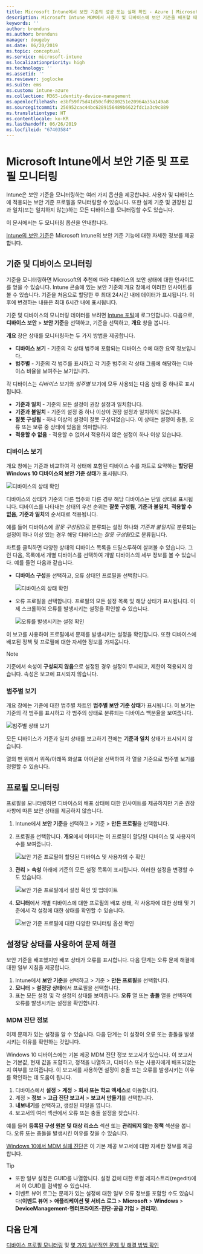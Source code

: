 ```yaml
---
title: Microsoft Intune에서 보안 기준의 성공 또는 실패 확인 - Azure | Microsoft Docs
description: Microsoft Intune MDM에서 사용자 및 디바이스에 보안 기준을 배포할 때 오류, 충돌 및 성공 상태를 확인합니다. Intune에서 클라이언트 로그 및 보고서 기능을 사용하여 문제를 해결하는 방법을 참조하세요.
keywords: ''
author: brenduns
ms.author: brenduns
manager: dougeby
ms.date: 06/20/2019
ms.topic: conceptual
ms.service: microsoft-intune
ms.localizationpriority: high
ms.technology: ''
ms.assetid: ''
ms.reviewer: joglocke
ms.suite: ems
ms.custom: intune-azure
ms.collection: M365-identity-device-management
ms.openlocfilehash: e3bf59f75d41d50cfd9280251e20964a35a149a8
ms.sourcegitcommit: 256952cac44bc6289156489b6622fdc1a3c9c889
ms.translationtype: HT
ms.contentlocale: ko-KR
ms.lasthandoff: 06/26/2019
ms.locfileid: "67403584"
---
```

# <a name="monitor-security-baseline-and-profiles-in-microsoft-intune"></a>Microsoft Intune에서 보안 기준 및 프로필 모니터링  

Intune은 보안 기준을 모니터링하는 여러 가지 옵션을 제공합니다. 사용자 및 디바이스에 적용되는 보안 기준 프로필을 모니터링할 수 있습니다. 또한 실제 기준 및 권장된 값과 일치(또는 일치하지 않는)하는 모든 디바이스를 모니터링할 수도 있습니다.

이 문서에서는 두 모니터링 옵션을 안내합니다.

[Intune의 보안 기준](security-baselines.md)은 Microsoft Intune의 보안 기준 기능에 대한 자세한 정보를 제공합니다.

## <a name="monitor-the-baseline-and-your-devices"></a>기준 및 디바이스 모니터링  

기준을 모니터링하면 Microsoft의 추천에 따라 디바이스의 보안 상태에 대한 인사이트를 얻을 수 있습니다. Intune 콘솔에 있는 보안 기준의 개요 창에서 이러한 인사이트를 볼 수 있습니다.  기준을 처음으로 할당한 후 최대 24시간 내에 데이터가 표시됩니다. 이후에 변경하는 내용은 최대 6시간 내에 표시됩니다.  

기준 및 디바이스의 모니터링 데이터를 보려면 [Intune 포털](https://go.microsoft.com/fwlink/?linkid=2090973)에 로그인합니다. 다음으로, **디바이스 보안** > **보안 기준**을 선택하고, 기준을 선택하고, **개요** 창을 봅니다.

**개요** 창은 상태를 모니터링하는 두 가지 방법을 제공합니다.
- **디바이스 보기** - 기준의 각 상태 범주에 포함되는 디바이스 수에 대한 요약 정보입니다.  
- **범주별** - 기준의 각 범주를 표시하고 각 기준 범주의 각 상태 그룹에 해당하는 디바이스 비율을 보여주는 보기입니다. 

각 디바이스는 *디바이스* 보기와 *범주별* 보기에 모두 사용되는 다음 상태 중 하나로 표시됩니다.  
- **기준과 일치** - 기준의 모든 설정이 권장 설정과 일치합니다.
- **기준과 불일치** - 기준의 설정 중 하나 이상이 권장 설정과 일치하지 않습니다.
- **잘못 구성됨** - 하나 이상의 설정이 잘못 구성되었습니다. 이 상태는 설정이 충돌, 오류 또는 보류 중 상태에 있음을 의미합니다.
- **적용할 수 없음** - 적용할 수 없어서 적용하지 않은 설정이 하나 이상 있습니다.


### <a name="device-view"></a>디바이스 보기
개요 창에는 기준과 비교하여 각 상태에 포함된 디바이스 수를 차트로 요약하는 **할당된 Windows 10 디바이스의 보안 기준 상태**가 표시됩니다.  

![디바이스의 상태 확인](./media/security-baselines-monitor/overview.png)

디바이스의 상태가 기준의 다른 범주와 다른 경우 해당 디바이스는 단일 상태로 표시됩니다. 디바이스를 나타내는 상태의 우선 순위는 **잘못 구성됨**, **기준과 불일치**, **적용할 수 없음**, **기준과 일치**의 순서대로 적용됩니다.  

예를 들어 디바이스에 *잘못 구성됨*으로 분류되는 설정 하나와 *기준과 불일치*로 분류되는 설정이 하나 이상 있는 경우 해당 디바이스는 *잘못 구성됨*으로 분류됩니다.  

차트를 클릭하면 다양한 상태의 디바이스 목록을 드릴스루하여 살펴볼 수 있습니다. 그런 다음, 목록에서 개별 디바이스를 선택하여 개발 디바이스의 세부 정보를 볼 수 있습니다. 예를 들면 다음과 같습니다.
- **디바이스 구성**을 선택하고, 오류 상태인 프로필을 선택합니다.

  ![디바이스의 상태 확인](./media/security-baselines-monitor/device-configuration-profile-list.png)

- 오류 프로필을 선택합니다. 프로필의 모든 설정 목록 및 해당 상태가 표시됩니다. 이제 스크롤하여 오류를 발생시키는 설정을 확인할 수 있습니다.

  ![오류를 발생시키는 설정 확인](./media/security-baselines-monitor/profile-with-error-status.png)

이 보고를 사용하여 프로필에서 문제를 발생시키는 설정을 확인합니다. 또한 디바이스에 배포된 정책 및 프로필에 대한 자세한 정보를 가져옵니다.

> [!NOTE]
> 기준에서 속성이 **구성되지 않음**으로 설정된 경우 설정이 무시되고, 제한이 적용되지 않습니다. 속성은 보고에 표시되지 않습니다.

### <a name="per-category-view"></a>범주별 보기
개요 창에는 기준에 대한 범주별 차트인 **범주별 보안 기준 상태**가 표시됩니다.  이 보기는 기준의 각 범주를 표시하고 각 범주의 상태로 분류되는 디바이스 백분율을 보여줍니다. 
 
![범주별 상태 보기](./media/security-baselines-monitor/monitor-baseline-per-category.png)

모든 디바이스가 기준과 일치 상태를 보고하기 전에는 **기준과 일치** 상태가 표시되지 않습니다.   

열의 맨 위에서 위쪽/아래쪽 화살표 아이콘을 선택하여 각 열을 기준으로 범주별 보기를 정렬할 수 있습니다.  


## <a name="monitor-the-profile"></a>프로필 모니터링

프로필을 모니터링하면 디바이스의 배포 상태에 대한 인사이트를 제공하지만 기준 권장 사항에 따른 보안 상태를 제공하지 않습니다.

1. Intune에서 **보안 기준**을 선택하고 > 기준 > **만든 프로필**을 선택합니다.

2. 프로필을 선택합니다. **개요**에서 이미지는 이 프로필이 할당된 디바이스 및 사용자의 수를 보여줍니다.

    ![보안 기준 프로필이 할당된 디바이스 및 사용자의 수 확인](./media/security-baselines-monitor/existing-profile-overview.png)

3. **관리** > **속성** 아래에 기준의 모든 설정 목록이 표시됩니다. 이러한 설정을 변경할 수도 있습니다.

    ![보안 기준 프로필에서 설정 확인 및 업데이트](./media/security-baselines-monitor/manage-settings.png)

4. **모니터**에서 개별 디바이스에 대한 프로필의 배포 상태, 각 사용자에 대한 상태 및 기준에서 각 설정에 대한 상태를 확인할 수 있습니다.

    ![보안 기준 프로필에 대한 다양한 모니터링 옵션 확인](./media/security-baselines-monitor/monitor-status-options.png)

## <a name="troubleshoot-using-per-setting-status"></a>설정당 상태를 사용하여 문제 해결

보안 기준을 배포했지만 배포 상태가 오류를 표시합니다. 다음 단계는 오류 문제 해결에 대한 일부 지침을 제공합니다.

1. Intune에서 **보안 기준**을 선택하고 > 기준 > **만든 프로필**을 선택합니다.
2. **모니터** > **설정당 상태**에서 프로필을 선택합니다.
3. 표는 모든 설정 및 각 설정의 상태를 보여줍니다. **오류** 열 또는 **충돌** 열을 선택하여 오류를 발생시키는 설정을 확인합니다.

### <a name="mdm-diagnostic-information"></a>MDM 진단 정보

이제 문제가 있는 설정을 알 수 있습니다. 다음 단계는 이 설정이 오류 또는 충돌을 발생시키는 이유를 확인하는 것입니다. 

Windows 10 디바이스에는 기본 제공 MDM 진단 정보 보고서가 있습니다. 이 보고서는 기본값, 현재 값을 포함하고, 정책을 나열하고, 디바이스 또는 사용자에게 배포되었는지 여부를 보여줍니다. 이 보고서를 사용하면 설정이 충돌 또는 오류를 발생시키는 이유를 확인하는 데 도움이 됩니다.

1. 디바이스에서 **설정** > **계정** > **회사 또는 학교 액세스**로 이동합니다.
2. 계정 > **정보** > **고급 진단 보고서** > **보고서 만들기**를 선택합니다.
3. **내보내기**를 선택하고, 생성된 파일을 엽니다.
4. 보고서의 여러 섹션에서 오류 또는 충돌 설정을 찾습니다.

  예를 들어 **등록된 구성 원본 및 대상 리소스** 섹션 또는 **관리되지 않는 정책** 섹션을 봅니다. 오류 또는 충돌을 발생시킨 이유를 찾을 수 있습니다.

[Windows 10에서 MDM 실패 진단](https://docs.microsoft.com/windows/client-management/mdm/diagnose-mdm-failures-in-windows-10)은 이 기본 제공 보고서에 대한 자세한 정보를 제공합니다.

> [!TIP]
> - 또한 일부 설정은 GUID를 나열합니다. 설정 값에 대한 로컬 레지스트리(regedit)에서 이 GUID를 검색할 수 있습니다.
> - 이벤트 뷰어 로그는 문제가 있는 설정에 대한 일부 오류 정보를 포함할 수도 있습니다(**이벤트 뷰어** > **애플리케이션 및 서비스 로그** > **Microsoft** > **Windows** > **DeviceManagement-엔터프라이즈-진단-공급 기업** > **관리자**).

## <a name="next-steps"></a>다음 단계

[디바이스 프로필 모니터링](device-profile-monitor.md) 및 [몇 가지 일반적인 문제 및 해결 방법 확인](device-profile-troubleshoot.md)
